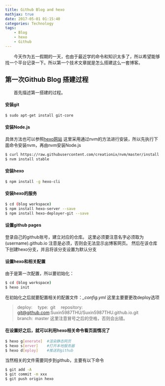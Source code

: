 ```yaml
---
title: Github Blog and hexo
mathjax: true
date: 2017-05-01 01:15:40
categories: Technology
tags:
	- Blog
	- hexo
	- Github
---
```


&emsp;&emsp;今天作为五一假期的一天，也由于最近学的命令和知识太多了，所以希望能够找一个平台记录一下。所以第一个技术文章就是怎么搭建这么一套博客。

## 第一次Github Blog 搭建过程
&emsp;&emsp;首先描述第一搭建的过程。
#### 安装git
```bash
$ sudo apt-get install git-core
```

#### 安装Node.js
具体方法也可以参照[hexo网站](https://hexo.io/docs/index.html)
这里采用通过nvm的方法进行安装，所以先执行下面命令安装nvm，再由nvm安装Node.js
```bash
$ curl https://raw.githubusercontent.com/creationix/nvm/master/install.sh | sh
$ nvm install stable
```

#### 安装hexo
```bash
$ npm install -g hexo-cli
```

#### 安装hexo的服务
```bash
$ cd (blog workspace)
$ npm install hexo-server --save
$ npm install hexo-deployer-git --save
```

#### 设置github pages
登录自己的github账号，建立对应的仓库。
这里必须要注意名字必须取为(username).github.io
注意是必须，否则会无法显示出博客网页。
然后在该仓库下创建hexo分支，并且将该分支设置为默认分支

#### 设置hexo和相关配置
由于是第一次配置，所以要初始化：
```bash
$ cd (blog workspace)
$ hexo init
```
在初始化之后就要配置相关的配置文件：*_config.yml*
这里主要要更改deploy选项
> deploy:
> &emsp;type:&ensp;git
> &emsp;repository:&ensp;git@github.com:Suxin5987THU/Suxin5987THU.github.io.git
> &emsp;branch:&ensp;master
> 这里注意冒号之后的空格，否则会出错。

#### 在设置好之后，就可以利用hexo相关命令看页面情况了
```bash
$ hexo g[enerate]  #渲染静态网页
$ hexo s[erver]    #打开本地服务器
$ hexo d[eploy]    #推送到github
```
当然相关的文件需要同步到github，主要有以下命令
```bash
$ git add -A
$ git commit -m xxx
$ git push origin hexo
```
